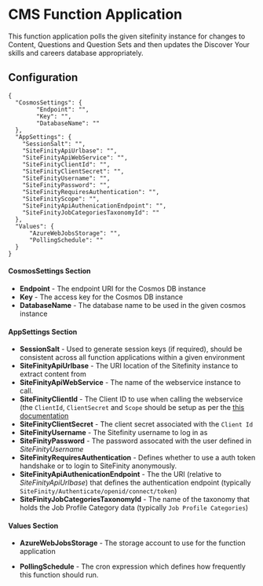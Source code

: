 # CMS Function Application


This function application polls the given sitefinity instance for changes to Content, Questions and Question Sets and then updates the Discover Your skills and careers database appropriately. 

## Configuration

    {
      "CosmosSettings": {
            "Endpoint": "",
            "Key": "",
            "DatabaseName": ""
      },
      "AppSettings": {
        "SessionSalt": "",
        "SiteFinityApiUrlbase": "",
        "SiteFinityApiWebService": "",
        "SiteFinityClientId": "",
        "SiteFinityClientSecret": "",
        "SiteFinityUsername": "",
        "SiteFinityPassword": "",
        "SiteFinityRequiresAuthentication": "",
        "SiteFinityScope": "",
        "SiteFinityApiAuthenicationEndpoint": "",
        "SiteFinityJobCategoriesTaxonomyId": "" 
      },
      "Values": {
          "AzureWebJobsStorage": "",
          "PollingSchedule": ""
      }
    }

#### CosmosSettings Section

* **Endpoint** - The endpoint URI for the Cosmos DB instance
* **Key** - The access key for the Cosmos DB instance
* **DatabaseName** - The database name to be used in the given cosmos instance

#### AppSettings Section

* **SessionSalt** - Used to generate session keys (if required), should be consistent across all function applications within a given environment
* **SiteFinityApiUrlbase** - The URI location of the Sitefinity instance to extract content from
* **SiteFinityApiWebService** - The name of the webservice instance to call.
* **SiteFinityClientId** - The Client ID to use when calling the webservice (the `ClientId`, `ClientSecret` and  `Scope` should be setup as per  the [this documentation](https://www.progress.com/documentation/sitefinity-cms/request-access-token-for-calling-web-services)
* **SiteFinityClientSecret** - The client secret associated with the `Client Id`
* **SiteFinityUsername** - The Sitefinity username to log in as
* **SiteFinityPassword** - The password assocated with the user defined in _SiteFinityUsername_
* **SiteFinityRequiresAuthentication** - Defines whether to use a auth token handshake or to login to SiteFinity anonymously.
* **SiteFinityApiAuthenicationEndpoint** - The the URI (relative to _SiteFinityApiUrlbase_) that defines the authentication endpoint (typically `SiteFinity/Authenticate/openid/connect/token`)  
* **SiteFinityJobCategoriesTaxonomyId** - The name of the taxonomy that holds the Job Profile Category data (typically `Job Profile Categories`)

#### Values Section 

* **AzureWebJobsStorage** - The storage account to use for the function application 

* **PollingSchedule** - The cron expression which defines how frequently this function should run.



